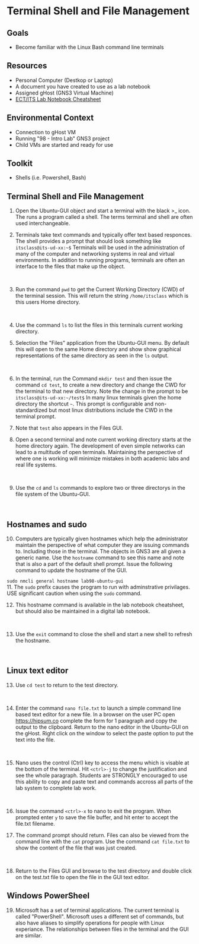 # Terminal Shell and File Management

## Goals
-   Become familiar with the Linux Bash command line terminals

## Resources
- Personal Computer (Destkop or Laptop)
- A document you have created to use as a lab notebook
- Assigned gHost (GNS3 Virtual Machine)
- [ECT/ITS Lab Notebook Cheatsheet](https://github.com/OHIO-ECT/Lab-Notebook-Cheat-Sheet)

## Environmental Context
- Connection to gHost VM
- Running "98 - Intro Lab" GNS3 project
- Child VMs are started and ready for use

## Toolkit
-   Shells (i.e. Powershell, Bash)

## Terminal Shell and File Management

1. Open the Ubuntu-GUI object and start a terminal with the black >_ icon.  The runs a program called a shell.  The terms terminal and shell are often used interchangeable.

2. Terminals take text commands and typically offer text based responces.  The shell provides a prompt that should look something like ``itsclass@its-ud-xx:~$`` Terminals will be used in the administration of many of the computer and networking systems in real and virtual environments.  In addition to running programs, terminals are often an interface to the files that make up the object.
<br>

3. Run the command ``pwd`` to get the Current Working Directory (CWD) of the terminal session.  This will return the string ``/home/itsclass`` which is this users Home directory.  
<br>

4. Use the command ``ls`` to list the files in this terminals current working directory.

5. Selection the "Files" application from the Ubuntu-GUI menu.  By default this will open to the same Home directory and show show graphical representations of the same directory as seen in the ``ls`` output. 
<br>

6. In the terminal, run the Command ``mkdir test`` and then issue the command ``cd test``, to create a new directory and change the CWD for the terminal to that new directory.  Note the change in the prompt to be ``itsclass@its-ud-xx:~/test$`` In many linux terminals given the home directory the shortcut ``~``.  This prompt is configurable and non-standardized but most linux distributions include the CWD in the terminal prompt.

7. Note that ``test`` also appears in the Files GUI.  

8. Open a second terminal and note current working directory starts at the home directory again.  The development of even simple networks can lead to a multitude of open terminals.  Maintaining the perspective of where one is working will minimize mistakes in both academic labs and real life systems.
<br>

9. Use the ``cd`` and ``ls`` commands to explore two or three directorys in the file system of the Ubuntu-GUI.  
<br>

## Hostnames and sudo

10. Computers are typically given hostnames which help the administrator maintain the perspective of what computer they are issuing commands to.  Including those in the terminal.  The objects in GNS3 are all given a generic name.  Use the ``hostname`` command to see this name and note that is also a part of the default shell prompt.  Issue the following command to update the hostname of the GUI.

``sudo nmcli general hostname lab98-ubuntu-gui``
<br>
11. The ``sudo`` prefix causes the program to run with adminstrative privilages.  USE significant caution when using the ``sudo`` command.
<br>

12. This hostname command is available in the lab notebook cheatsheet, but should also be maintained in a digital lab notebook.
<br>

13. Use the ``exit`` command to close the shell and start a new shell to refresh the hostname.
<br>

## Linux text editor

13. Use ``cd test`` to return to the test directory.
<br>

14. Enter the command ``nano file.txt`` to launch a simple command line based text editor for a new file.  In a browser on the user PC open <https://hipsum.co> complete the form for 1 paragraph and copy the output to the clipboard. Return to the nano editor in the Ubuntu-GUI on the gHost.  Right click on the window to select the paste option to put the text into the file.  
<br>

15. Nano uses the control (Ctrl) key to access the menu which is visable at the bottom of the terminal.  Hit ``<ctrl>-j`` to change the justification and see the whole paragraph.  Students are STRONGLY encouraged to use this ability to copy and paste text and commands accross all parts of the lab system to complete lab work.
<br>

16. Issue the command ``<ctrl>-x`` to nano to exit the program.  When prompted enter ``y`` to save the file buffer, and hit enter to accept the file.txt filename.

17. The command prompt should return.  Files can also be viewed from the command line with the ``cat`` program.  Use the command ``cat file.txt`` to show the content of the file that was just created.
<br>

18. Return to the Files GUI and browse to the test directory and double click on the test.txt file to open the file in the GUI text editor.  

## Windows PowerSheel

19. Microsoft has a set of terminal applications.  The current terminal is called "PowerShell".  Microsoft uses a different set of commands, but also have aliases to simplify operations for people with Linux experiance.  The relationships between files in the terminal and the GUI are similar.
